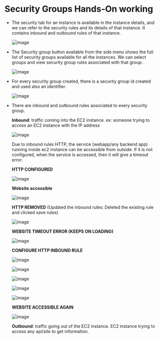 # Security Groups Hands-On working
  - The security tab for an instance is available in the instance details, and we can refer to the security rules and its details of that instance. It contains inbound and outbound rules of that instance.

    ![image](https://github.com/user-attachments/assets/83fa469c-f4b1-4d42-804d-4fd2cfeec4e0)

  - The Security group button available from the side menu shows the full list of security groups available for all the instances. We can select groups and view security group rules associated with that group.

    ![image](https://github.com/user-attachments/assets/9263c3cc-8f3c-40e8-b676-217eb8729a65)

  - For every security group created, there is a security group id created and used also an identifier.

    ![image](https://github.com/user-attachments/assets/2bec4f8b-7b46-444f-8c48-546492a83c64)

  - There are inbound and outbound rules associated to every security group.

      **Inbound**: traffic coming into the EC2 instance. ex: someone trying to access an EC2 instance with the IP address

      ![image](https://github.com/user-attachments/assets/3cda27b2-ca99-4a64-8635-06d04a1d35b4)

      Due to inbound rules HTTP, the service (webapp/any backend app) running inside ec2 instance can be accessible from outside. If it is not configured, when the service is accessed, then it will give a timeout error.

      **HTTP CONFIGURED**
    
      ![image](https://github.com/user-attachments/assets/d97d9497-9faa-4697-86d8-6784846bebbc)
      
      **Website accessible**

      ![image](https://github.com/user-attachments/assets/7135aaca-e5ff-452a-b22c-d23a2e7293c0)

      **HTTP REMOVED** (Updated the inbound rules: Deleted the existing rule and clicked save rules)

      ![image](https://github.com/user-attachments/assets/02e14419-62fd-40e0-925e-46845a6f0515)
      
      **WEBSITE TIMEOUT ERROR (KEEPS ON LOADING)**

      ![image](https://github.com/user-attachments/assets/101b7003-6660-49bf-b01a-9506ccb192f2)

      **CONFIGURE HTTP INBOUND RULE**

      ![image](https://github.com/user-attachments/assets/1bb90d8b-71b4-4c9f-9c99-b9166127d4a6)

      ![image](https://github.com/user-attachments/assets/540ec79c-4106-476b-abb6-bcfeee882e14)

      ![image](https://github.com/user-attachments/assets/a4737397-f222-405a-846c-7f9aeecfb27e)

      ![image](https://github.com/user-attachments/assets/83a52a26-d3a3-4746-9a65-1c09e0fb9dc2)

      ![image](https://github.com/user-attachments/assets/dd62b39a-8d3f-4ae7-a683-a7b1979dfb8c)

      **WEBSITE ACCESSIBLE AGAIN**

      ![image](https://github.com/user-attachments/assets/7c3d1397-3f1d-4e08-9539-8f9bc7516aa5)






      **Outbound**: traffic going out of the EC2 instance. EC2 instance trying to access any api/site to get information.

